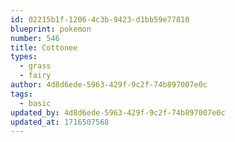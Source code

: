 ```yaml
---
id: 02215b1f-1206-4c3b-9423-d1bb59e77810
blueprint: pokemon
number: 546
title: Cottonee
types:
  - grass
  - fairy
author: 4d8d6ede-5963-429f-9c2f-74b897007e0c
tags:
  - basic
updated_by: 4d8d6ede-5963-429f-9c2f-74b897007e0c
updated_at: 1716507568
---
```

